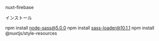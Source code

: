 nuxt-firebase

インストール

npm install node-sass@5.0.0
npm install sass-loader@10.1.1
npm install @nuxtjs/style-resources
